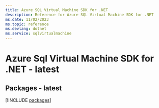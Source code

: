```yaml
---
title: Azure SQL Virtual Machine SDK for .NET
description: Reference for Azure SQL Virtual Machine SDK for .NET
ms.date: 11/02/2023
ms.topic: reference
ms.devlang: dotnet
ms.service: sqlvirtualmachine
---
```

# Azure Sql Virtual Machine SDK for .NET - latest
## Packages - latest
[!INCLUDE [packages](sql-virtual-machine-index.md)]